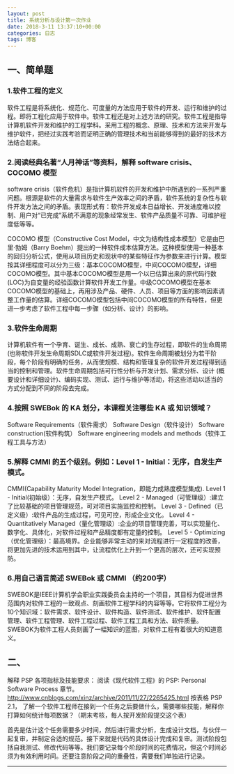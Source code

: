 ```yaml
---
layout: post
title: 系统分析与设计第一次作业
date: 2018-3-11 13:37:10+00:00
categories: 日志
tags: 博客
---
```

## 一、简单题
### 1.软件工程的定义
软件工程是将系统化、规范化、可度量的方法应用于软件的开发、运行和维护的过程。即将工程化应用于软件中。软件工程还是对上述方法的研究。软件工程是指导计算机软件开发和维护的工程学科。采用工程的概念、原理、技术和方法来开发与维护软件，把经过实践考验而证明正确的管理技术和当前能够得到的最好的技术方法结合起来。
### 2.阅读经典名著“人月神话”等资料，解释 software crisis、COCOMO 模型
software crisis（软件危机）是指计算机软件的开发和维护中所遇到的一系列严重问题。根源是软件的大量需求与软件生产效率之间的矛盾，软件系统的复杂性与软件开发方法之间的矛盾。表现形式有：软件开发成本日益增长、开发进度难以控制、用户对“已完成”系统不满意的现象经常发生、软件产品质量不可靠、可维护程度低等等。

COCOMO 模型（Constructive Cost Model，中文为结构性成本模型）它是由巴里·勃姆（Barry Boehm）提出的一种软件成本估算方法。这种模型使用一种基本的回归分析公式，使用从项目历史和现状中的某些特征作为参数来进行计算。模型按其详细程度可以分为三级：基本COCOMO模型，中间COCOMO模型，详细COCOMO模型。其中基本COCOMO模型是用一个以已估算出来的原代码行数(LOC)为自变量的经验函数计算软件开发工作量。中级COCOMO模型在基本COCOMO模型的基础上，再用涉及产品、硬件、人员、项目等方面的影响因素调整工作量的估算。详细COCOMO模型包括中间COCOMO模型的所有特性，但更进一步考虑了软件工程中每一步骤（如分析、设计）的影响。
### 3.软件生命周期
计算机软件有一个孕育、诞生、成长、成熟、衰亡的生存过程，即软件的生命周期 (也称软件开发生命周期SDLC或软件开发过程)。软件生命周期被划分为若干阶段，每个阶段有明确的任务，从而使规模、结构和管理复杂的软件开发过程得到适当的控制和管理。软件生命周期包括可行性分析与开发计划、需求分析、设计 (概要设计和详细设计)、编码实现、测试、运行与维护等活动，将这些活动以适当的方式分配到不同的阶段去完成。
### 4.按照 SWEBok 的 KA 划分，本课程关注哪些 KA 或 知识领域？
Software Requirements（软件需求）
Software Design（软件设计）
Software construction(软件构筑）
Software engineering models and methods（软件工程工具与方法）

### 5.解释 CMMI 的五个级别。例如：Level 1 - Initial：无序，自发生产模式。
CMMI(Capability Maturity Model Integration，即能力成熟度模型集成).
Level 1 - Initial(初始级）：无序，自发生产模式。
Level 2 - Managed（可管理级）:建立了比较基础的项目管理规范，可对项目实施监控和控制。
Level 3 - Defined（已定义级）:软件产品的生成过程，可见可控，形成企业文化。
Level 4 - Quantitatively Managed（量化管理级）:企业的项目管理完善，可以实现量化、数字化、具体化，对软件过程和产品精度都有定量的控制。
Level 5 - Optimizing（优化管理级）：最高境界。企业能够非常主动的来对流程进行一定程度的改善，将更加先进的技术运用到其中，让流程优化上升到一个更高的层次，还可实现预防。

### 6.用自己语言简述 SWEBok 或 CMMI （约200字）

SWEBOK是IEEE计算机学会职业实践委员会主持的一个项目，其目标为促进世界范围内对软件工程的一致观点、刻画软件工程学科的内容等等。它将软件工程分为10个知识域：软件需求、软件设计、软件构造、软件测试、软件维护、软件配置管理、软件工程管理、软件工程过程、软件工程工具和方法、软件质量。SWEBOK为软件工程人员刻画了一幅知识的蓝图，对软件工程有着很大的知道意义。
## 二、
解释 PSP 各项指标及技能要求：
阅读《现代软件工程》的 PSP: Personal Software Process 章节。
http://www.cnblogs.com/xinz/archive/2011/11/27/2265425.html
按表格 PSP 2.1， 了解一个软件工程师在接到一个任务之后要做什么，需要哪些技能，解释你打算如何统计每项数据？（期末考核，每人按开发阶段提交这个表）

首先是估计这个任务需要多少时间，然后进行需求分析，生成设计文档，与伙伴一起复审，并制定合适的规范。接下来就是代码的具体设计完成和复审。测试阶段包括自我测试、修改代码等等。我们要记录每个阶段时间的花费情况，但这个时间必须为有效利用时间。还要注意阶段之间的重叠性，需要我们单独进行记录。

---

